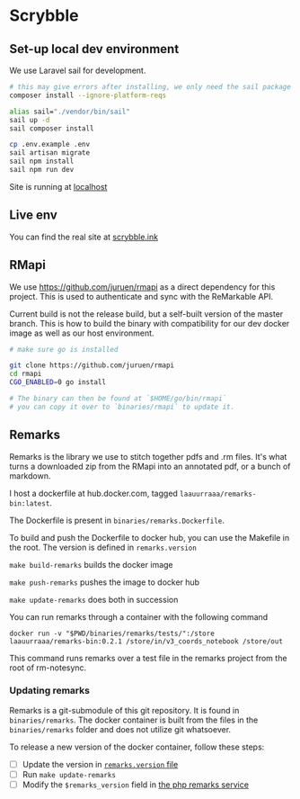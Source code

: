 # Scrybble

## Set-up local dev environment

We use Laravel sail for development.

```sh
# this may give errors after installing, we only need the sail package to install correctly
composer install --ignore-platform-reqs

alias sail="./vendor/bin/sail"
sail up -d
sail composer install

cp .env.example .env
sail artisan migrate
sail npm install
sail npm run dev
```

Site is running at [localhost](http://localhost)

## Live env

You can find the real site at [scrybble.ink](https://scrybble.ink)

## RMapi

We use https://github.com/juruen/rmapi as a direct dependency for this project. This is used to authenticate and sync
with the ReMarkable API.

Current build is not the release build, but a self-built version of the master branch. This is how to build the binary
with compatibility for our dev docker image as well as our host environment.

```sh
# make sure go is installed

git clone https://github.com/juruen/rmapi
cd rmapi
CGO_ENABLED=0 go install

# The binary can then be found at `$HOME/go/bin/rmapi`
# you can copy it over to `binaries/rmapi` to update it.
```

## Remarks

Remarks is the library we use to stitch together pdfs and .rm files. It's what turns a downloaded zip from the RMapi
into an annotated pdf, or a bunch of markdown.

I host a dockerfile at hub.docker.com, tagged `laauurraaa/remarks-bin:latest`.

The Dockerfile is present in `binaries/remarks.Dockerfile`.

To build and push the Dockerfile to docker hub, you can use the Makefile in the root.
The version is defined in `remarks.version`

`make build-remarks` builds the docker image

`make push-remarks` pushes the image to docker hub

`make update-remarks` does both in succession

You can run remarks through a container with the following command

`docker run -v "$PWD/binaries/remarks/tests/":/store laauurraaa/remarks-bin:0.2.1 /store/in/v3_coords_notebook /store/out`

This command runs remarks over a test file in the remarks project from the root of rm-notesync.

### Updating remarks

Remarks is a git-submodule of this git repository. It is found in `binaries/remarks`.
The docker container is built from the files in the `binaries/remarks` folder and does not utilize git whatsoever.

To release a new version of the docker container, follow these steps:

- [ ] Update the version in [`remarks.version` file](./remarks.version)
- [ ] Run `make update-remarks`
- [ ] Modify the `$remarks_version` field in [the php remarks service](./app/Services/RemarksService.php)
